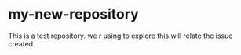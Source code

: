 ﻿# my-new-repository

This is a test repository. we r using to explore this will relate the issue created
